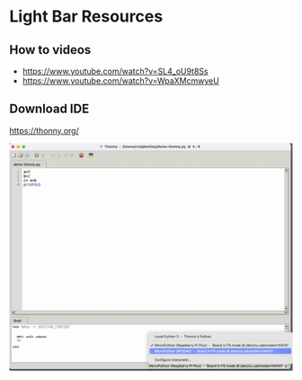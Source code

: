 # Light Bar Resources

## How to videos

- <https://www.youtube.com/watch?v=SL4_oU9t8Ss>
- <https://www.youtube.com/watch?v=WpaXMcmwyeU>

## Download IDE

<https://thonny.org/>

 ![Connect Thony to Pico](/images/connectToThonny.png)
